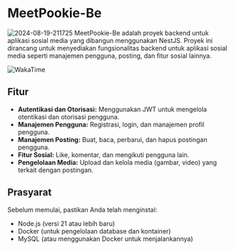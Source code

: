 # MeetPookie-Be
![2024-08-19-211725](https://github.com/user-attachments/assets/e764def5-0f86-489b-a5c7-ad1f698a1329)
MeetPookie-Be adalah proyek backend untuk aplikasi sosial media yang dibangun menggunakan NestJS. Proyek ini dirancang untuk menyediakan fungsionalitas backend untuk aplikasi sosial media seperti manajemen pengguna, posting, dan fitur sosial lainnya.

![WakaTime](https://wakatime.com/badge/user/b54ee9bf-65e7-4384-a78c-fb517d6148c6/project/018b3a38-f746-4326-90f6-894f974b203b.svg)

## Fitur

- **Autentikasi dan Otorisasi:** Menggunakan JWT untuk mengelola otentikasi dan otorisasi pengguna.
- **Manajemen Pengguna:** Registrasi, login, dan manajemen profil pengguna.
- **Manajemen Posting:** Buat, baca, perbarui, dan hapus postingan pengguna.
- **Fitur Sosial:** Like, komentar, dan mengikuti pengguna lain.
- **Pengelolaan Media:** Upload dan kelola media (gambar, video) yang terkait dengan postingan.

## Prasyarat

Sebelum memulai, pastikan Anda telah menginstal:

- Node.js (versi 21 atau lebih baru)
- Docker (untuk pengelolaan database dan kontainer)
- MySQL (atau menggunakan Docker untuk menjalankannya)
